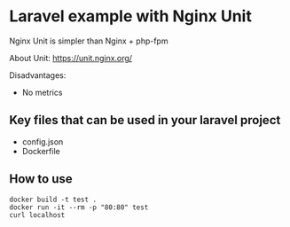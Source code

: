 # Laravel example with Nginx Unit

Nginx Unit is simpler than Nginx + php-fpm

About Unit: <https://unit.nginx.org/>

Disadvantages:
* No metrics


## Key files that can be used in your laravel project

* config.json
* Dockerfile

## How to use

    docker build -t test .
    docker run -it --rm -p "80:80" test
    curl localhost
